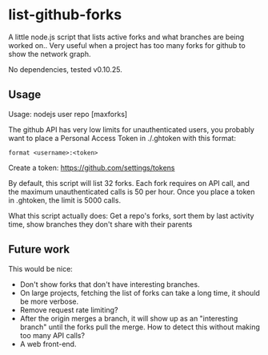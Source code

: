 # list-github-forks

A little node.js script that lists active forks and what branches are being
worked on.. Very useful when a project has too many forks for github to show
the network graph.

No dependencies, tested v0.10.25.

## Usage

Usage: nodejs user repo [maxforks]

The github API has very low limits for unauthenticated users, you probably want
to place a Personal Access Token in ./.ghtoken with this format:

    format <username>:<token>

Create a token: https://github.com/settings/tokens

By default, this script will list 32 forks. Each fork requires on API call, and
the maximum unauthenticated calls is 50 per hour. Once you place a token in
.ghtoken, the limit is 5000 calls.

What this script actually does: Get a repo's forks, sort them by last activity
time, show branches they don't share with their parents

## Future work

This would be nice:

* Don't show forks that don't have interesting branches.
* On large projects, fetching the list of forks can take a long time, it should
  be more verbose.
* Remove request rate limiting?
* After the origin merges a branch, it will show up as an "interesting branch"
  until the forks pull the merge. How to detect this without making too many
  API calls?
* A web front-end.
